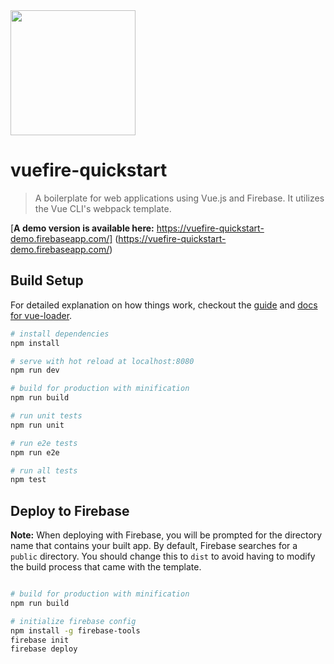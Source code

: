 <img src="http://i.imgur.com/WQWi5sS.png" height="200px">

# vuefire-quickstart

> A boilerplate for web applications using Vue.js and Firebase. It utilizes the Vue CLI's webpack template.

[**A demo version is available here:** https://vuefire-quickstart-demo.firebaseapp.com/]
(https://vuefire-quickstart-demo.firebaseapp.com/)

## Build Setup

For detailed explanation on how things work, checkout the [guide](http://vuejs-templates.github.io/webpack/) and [docs for vue-loader](http://vuejs.github.io/vue-loader).

``` bash
# install dependencies
npm install

# serve with hot reload at localhost:8080
npm run dev

# build for production with minification
npm run build

# run unit tests
npm run unit

# run e2e tests
npm run e2e

# run all tests
npm test
```

## Deploy to Firebase

**Note:** When deploying with Firebase, you will be prompted for the directory
name that contains your built app. By default, Firebase searches for a `public`
directory. You should change this to `dist` to avoid having to modify the build
process that came with the template.

``` bash

# build for production with minification
npm run build

# initialize firebase config
npm install -g firebase-tools
firebase init
firebase deploy

```
